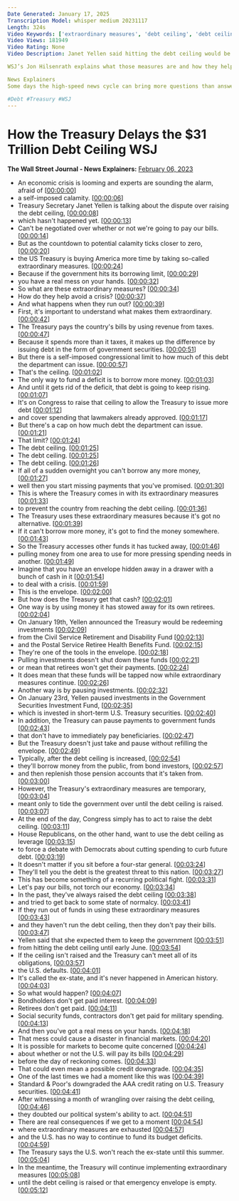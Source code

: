 ```yaml
---
Date Generated: January 17, 2025
Transcription Model: whisper medium 20231117
Length: 324s
Video Keywords: ['extraordinary measures', 'debt ceiling', 'debt ceiling 2023', 'us debt ceiling', 'treasury', 'us treasury', 'us debt', 'debt', 'national debt', 'debt crisis', 'janet yellen', 'what are extraordinary measures', 'delay debt ceiling', '31 trillion debt', '31 trillion', '31 trillion debt ceiling', 'what is debt ceiling', 'the debt ceiling', 'debt ceiling deadline', 'extraordinary measures treasury', 'the treasury', 'debt limit', 'treasury department', 'government securities', 'congress debt ceiling', 'wsj', 'usnews']
Video Views: 181949
Video Rating: None
Video Description: Janet Yellen said hitting the debt ceiling would be a “self-imposed calamity.” As the U.S. nears the debt ceiling, the Treasury Department has begun deploying so-called extraordinary measures. 

WSJ’s Jon Hilsenrath explains what those measures are and how they help the country avoid a debt disaster. 

News Explainers
Some days the high-speed news cycle can bring more questions than answers. WSJ’s news explainers break down the day's biggest stories into bite-size pieces to help you make sense of the news.

#Debt #Treasury #WSJ
---
```


# How the Treasury Delays the $31 Trillion Debt Ceiling  WSJ
**The Wall Street Journal - News Explainers:** [February 06, 2023](https://www.youtube.com/watch?v=4HPF0RDXSKc)
*  An economic crisis is looming and experts are sounding the alarm, afraid of [[00:00:00](https://www.youtube.com/watch?v=4HPF0RDXSKc&t=0.0s)]
*  a self-imposed calamity. [[00:00:06](https://www.youtube.com/watch?v=4HPF0RDXSKc&t=6.0s)]
*  Treasury Secretary Janet Yellen is talking about the dispute over raising the debt ceiling, [[00:00:08](https://www.youtube.com/watch?v=4HPF0RDXSKc&t=8.2s)]
*  which hasn't happened yet. [[00:00:13](https://www.youtube.com/watch?v=4HPF0RDXSKc&t=13.16s)]
*  Can't be negotiated over whether or not we're going to pay our bills. [[00:00:14](https://www.youtube.com/watch?v=4HPF0RDXSKc&t=14.76s)]
*  But as the countdown to potential calamity ticks closer to zero, [[00:00:20](https://www.youtube.com/watch?v=4HPF0RDXSKc&t=20.04s)]
*  the US Treasury is buying America more time by taking so-called extraordinary measures. [[00:00:24](https://www.youtube.com/watch?v=4HPF0RDXSKc&t=24.16s)]
*  Because if the government hits its borrowing limit, [[00:00:29](https://www.youtube.com/watch?v=4HPF0RDXSKc&t=29.96s)]
*  you have a real mess on your hands. [[00:00:32](https://www.youtube.com/watch?v=4HPF0RDXSKc&t=32.64s)]
*  So what are these extraordinary measures? [[00:00:34](https://www.youtube.com/watch?v=4HPF0RDXSKc&t=34.76s)]
*  How do they help avoid a crisis? [[00:00:37](https://www.youtube.com/watch?v=4HPF0RDXSKc&t=37.28s)]
*  And what happens when they run out? [[00:00:39](https://www.youtube.com/watch?v=4HPF0RDXSKc&t=39.480000000000004s)]
*  First, it's important to understand what makes them extraordinary. [[00:00:42](https://www.youtube.com/watch?v=4HPF0RDXSKc&t=42.68s)]
*  The Treasury pays the country's bills by using revenue from taxes. [[00:00:47](https://www.youtube.com/watch?v=4HPF0RDXSKc&t=47.2s)]
*  Because it spends more than it taxes, it makes up the difference by issuing debt in the form of government securities. [[00:00:51](https://www.youtube.com/watch?v=4HPF0RDXSKc&t=51.040000000000006s)]
*  But there is a self-imposed congressional limit to how much of this debt the department can issue. [[00:00:57](https://www.youtube.com/watch?v=4HPF0RDXSKc&t=57.519999999999996s)]
*  That's the ceiling. [[00:01:02](https://www.youtube.com/watch?v=4HPF0RDXSKc&t=62.68s)]
*  The only way to fund a deficit is to borrow more money. [[00:01:03](https://www.youtube.com/watch?v=4HPF0RDXSKc&t=63.919999999999995s)]
*  And until it gets rid of the deficit, that debt is going to keep rising. [[00:01:07](https://www.youtube.com/watch?v=4HPF0RDXSKc&t=67.92s)]
*  It's on Congress to raise that ceiling to allow the Treasury to issue more debt [[00:01:12](https://www.youtube.com/watch?v=4HPF0RDXSKc&t=72.75999999999999s)]
*  and cover spending that lawmakers already approved. [[00:01:17](https://www.youtube.com/watch?v=4HPF0RDXSKc&t=77.64s)]
*  But there's a cap on how much debt the department can issue. [[00:01:21](https://www.youtube.com/watch?v=4HPF0RDXSKc&t=81.08s)]
*  That limit? [[00:01:24](https://www.youtube.com/watch?v=4HPF0RDXSKc&t=84.36s)]
*  The debt ceiling. [[00:01:25](https://www.youtube.com/watch?v=4HPF0RDXSKc&t=85.16s)]
*  The debt ceiling. [[00:01:25](https://www.youtube.com/watch?v=4HPF0RDXSKc&t=85.84s)]
*  The debt ceiling. [[00:01:26](https://www.youtube.com/watch?v=4HPF0RDXSKc&t=86.56s)]
*  If all of a sudden overnight you can't borrow any more money, [[00:01:27](https://www.youtube.com/watch?v=4HPF0RDXSKc&t=87.24s)]
*  well then you start missing payments that you've promised. [[00:01:30](https://www.youtube.com/watch?v=4HPF0RDXSKc&t=90.6s)]
*  This is where the Treasury comes in with its extraordinary measures [[00:01:33](https://www.youtube.com/watch?v=4HPF0RDXSKc&t=93.11999999999999s)]
*  to prevent the country from reaching the debt ceiling. [[00:01:36](https://www.youtube.com/watch?v=4HPF0RDXSKc&t=96.36s)]
*  The Treasury uses these extraordinary measures because it's got no alternative. [[00:01:39](https://www.youtube.com/watch?v=4HPF0RDXSKc&t=99.32s)]
*  If it can't borrow more money, it's got to find the money somewhere. [[00:01:43](https://www.youtube.com/watch?v=4HPF0RDXSKc&t=103.47999999999999s)]
*  So the Treasury accesses other funds it has tucked away, [[00:01:46](https://www.youtube.com/watch?v=4HPF0RDXSKc&t=106.52s)]
*  pulling money from one area to use for more pressing spending needs in another. [[00:01:49](https://www.youtube.com/watch?v=4HPF0RDXSKc&t=109.64s)]
*  Imagine that you have an envelope hidden away in a drawer with a bunch of cash in it [[00:01:54](https://www.youtube.com/watch?v=4HPF0RDXSKc&t=114.24s)]
*  to deal with a crisis. [[00:01:59](https://www.youtube.com/watch?v=4HPF0RDXSKc&t=119.32s)]
*  This is the envelope. [[00:02:00](https://www.youtube.com/watch?v=4HPF0RDXSKc&t=120.6s)]
*  But how does the Treasury get that cash? [[00:02:01](https://www.youtube.com/watch?v=4HPF0RDXSKc&t=121.88s)]
*  One way is by using money it has stowed away for its own retirees. [[00:02:04](https://www.youtube.com/watch?v=4HPF0RDXSKc&t=124.56s)]
*  On January 19th, Yellen announced the Treasury would be redeeming investments [[00:02:09](https://www.youtube.com/watch?v=4HPF0RDXSKc&t=129.2s)]
*  from the Civil Service Retirement and Disability Fund [[00:02:13](https://www.youtube.com/watch?v=4HPF0RDXSKc&t=133.16s)]
*  and the Postal Service Retiree Health Benefits Fund. [[00:02:15](https://www.youtube.com/watch?v=4HPF0RDXSKc&t=135.76s)]
*  They're one of the tools in the envelope. [[00:02:18](https://www.youtube.com/watch?v=4HPF0RDXSKc&t=138.95999999999998s)]
*  Pulling investments doesn't shut down these funds [[00:02:21](https://www.youtube.com/watch?v=4HPF0RDXSKc&t=141.51999999999998s)]
*  or mean that retirees won't get their payments. [[00:02:24](https://www.youtube.com/watch?v=4HPF0RDXSKc&t=144.04s)]
*  It does mean that these funds will be tapped now while extraordinary measures continue. [[00:02:26](https://www.youtube.com/watch?v=4HPF0RDXSKc&t=146.88s)]
*  Another way is by pausing investments. [[00:02:32](https://www.youtube.com/watch?v=4HPF0RDXSKc&t=152.16s)]
*  On January 23rd, Yellen paused investments in the Government Securities Investment Fund, [[00:02:35](https://www.youtube.com/watch?v=4HPF0RDXSKc&t=155.0s)]
*  which is invested in short-term U.S. Treasury securities. [[00:02:40](https://www.youtube.com/watch?v=4HPF0RDXSKc&t=160.04s)]
*  In addition, the Treasury can pause payments to government funds [[00:02:43](https://www.youtube.com/watch?v=4HPF0RDXSKc&t=163.72s)]
*  that don't have to immediately pay beneficiaries. [[00:02:47](https://www.youtube.com/watch?v=4HPF0RDXSKc&t=167.12s)]
*  But the Treasury doesn't just take and pause without refilling the envelope. [[00:02:49](https://www.youtube.com/watch?v=4HPF0RDXSKc&t=169.92s)]
*  Typically, after the debt ceiling is increased, [[00:02:54](https://www.youtube.com/watch?v=4HPF0RDXSKc&t=174.96s)]
*  they'll borrow money from the public, from bond investors, [[00:02:57](https://www.youtube.com/watch?v=4HPF0RDXSKc&t=177.44s)]
*  and then replenish those pension accounts that it's taken from. [[00:03:00](https://www.youtube.com/watch?v=4HPF0RDXSKc&t=180.76s)]
*  However, the Treasury's extraordinary measures are temporary, [[00:03:04](https://www.youtube.com/watch?v=4HPF0RDXSKc&t=184.07999999999998s)]
*  meant only to tide the government over until the debt ceiling is raised. [[00:03:07](https://www.youtube.com/watch?v=4HPF0RDXSKc&t=187.51999999999998s)]
*  At the end of the day, Congress simply has to act to raise the debt ceiling. [[00:03:11](https://www.youtube.com/watch?v=4HPF0RDXSKc&t=191.6s)]
*  House Republicans, on the other hand, want to use the debt ceiling as leverage [[00:03:15](https://www.youtube.com/watch?v=4HPF0RDXSKc&t=195.84s)]
*  to force a debate with Democrats about cutting spending to curb future debt. [[00:03:19](https://www.youtube.com/watch?v=4HPF0RDXSKc&t=199.92000000000002s)]
*  It doesn't matter if you sit before a four-star general. [[00:03:24](https://www.youtube.com/watch?v=4HPF0RDXSKc&t=204.28s)]
*  They'll tell you the debt is the greatest threat to this nation. [[00:03:27](https://www.youtube.com/watch?v=4HPF0RDXSKc&t=207.64000000000001s)]
*  This has become something of a recurring political fight. [[00:03:31](https://www.youtube.com/watch?v=4HPF0RDXSKc&t=211.0s)]
*  Let's pay our bills, not torch our economy. [[00:03:34](https://www.youtube.com/watch?v=4HPF0RDXSKc&t=214.04000000000002s)]
*  In the past, they've always raised the debt ceiling [[00:03:38](https://www.youtube.com/watch?v=4HPF0RDXSKc&t=218.20000000000002s)]
*  and tried to get back to some state of normalcy. [[00:03:41](https://www.youtube.com/watch?v=4HPF0RDXSKc&t=221.28s)]
*  If they run out of funds in using these extraordinary measures [[00:03:43](https://www.youtube.com/watch?v=4HPF0RDXSKc&t=223.72s)]
*  and they haven't run the debt ceiling, then they don't pay their bills. [[00:03:47](https://www.youtube.com/watch?v=4HPF0RDXSKc&t=227.92s)]
*  Yellen said that she expected them to keep the government [[00:03:51](https://www.youtube.com/watch?v=4HPF0RDXSKc&t=231.64s)]
*  from hitting the debt ceiling until early June. [[00:03:54](https://www.youtube.com/watch?v=4HPF0RDXSKc&t=234.16s)]
*  If the ceiling isn't raised and the Treasury can't meet all of its obligations, [[00:03:57](https://www.youtube.com/watch?v=4HPF0RDXSKc&t=237.16s)]
*  the U.S. defaults. [[00:04:01](https://www.youtube.com/watch?v=4HPF0RDXSKc&t=241.48s)]
*  It's called the ex-state, and it's never happened in American history. [[00:04:03](https://www.youtube.com/watch?v=4HPF0RDXSKc&t=243.28s)]
*  So what would happen? [[00:04:07](https://www.youtube.com/watch?v=4HPF0RDXSKc&t=247.12s)]
*  Bondholders don't get paid interest. [[00:04:09](https://www.youtube.com/watch?v=4HPF0RDXSKc&t=249.28s)]
*  Retirees don't get paid. [[00:04:11](https://www.youtube.com/watch?v=4HPF0RDXSKc&t=251.08s)]
*  Social security funds, contractors don't get paid for military spending. [[00:04:13](https://www.youtube.com/watch?v=4HPF0RDXSKc&t=253.60000000000002s)]
*  And then you've got a real mess on your hands. [[00:04:18](https://www.youtube.com/watch?v=4HPF0RDXSKc&t=258.64s)]
*  That mess could cause a disaster in financial markets. [[00:04:20](https://www.youtube.com/watch?v=4HPF0RDXSKc&t=260.6s)]
*  It is possible for markets to become quite concerned [[00:04:24](https://www.youtube.com/watch?v=4HPF0RDXSKc&t=264.48s)]
*  about whether or not the U.S. will pay its bills [[00:04:29](https://www.youtube.com/watch?v=4HPF0RDXSKc&t=269.48s)]
*  before the day of reckoning comes. [[00:04:33](https://www.youtube.com/watch?v=4HPF0RDXSKc&t=273.48s)]
*  That could even mean a possible credit downgrade. [[00:04:35](https://www.youtube.com/watch?v=4HPF0RDXSKc&t=275.84000000000003s)]
*  One of the last times we had a moment like this was [[00:04:39](https://www.youtube.com/watch?v=4HPF0RDXSKc&t=279.16s)]
*  Standard & Poor's downgraded the AAA credit rating on U.S. Treasury securities. [[00:04:41](https://www.youtube.com/watch?v=4HPF0RDXSKc&t=281.24s)]
*  After witnessing a month of wrangling over raising the debt ceiling, [[00:04:46](https://www.youtube.com/watch?v=4HPF0RDXSKc&t=286.76s)]
*  they doubted our political system's ability to act. [[00:04:51](https://www.youtube.com/watch?v=4HPF0RDXSKc&t=291.2s)]
*  There are real consequences if we get to a moment [[00:04:54](https://www.youtube.com/watch?v=4HPF0RDXSKc&t=294.32s)]
*  where extraordinary measures are exhausted [[00:04:57](https://www.youtube.com/watch?v=4HPF0RDXSKc&t=297.12s)]
*  and the U.S. has no way to continue to fund its budget deficits. [[00:04:59](https://www.youtube.com/watch?v=4HPF0RDXSKc&t=299.72s)]
*  The Treasury says the U.S. won't reach the ex-state until this summer. [[00:05:04](https://www.youtube.com/watch?v=4HPF0RDXSKc&t=304.24s)]
*  In the meantime, the Treasury will continue implementing extraordinary measures [[00:05:08](https://www.youtube.com/watch?v=4HPF0RDXSKc&t=308.16s)]
*  until the debt ceiling is raised or that emergency envelope is empty. [[00:05:12](https://www.youtube.com/watch?v=4HPF0RDXSKc&t=312.44s)]
